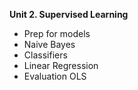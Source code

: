 **Unit 2. Supervised Learning**
- Prep for models
- Naive Bayes
- Classifiers
- Linear Regression
- Evaluation OLS
